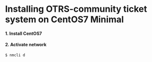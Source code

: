# Installing OTRS-community ticket system on CentOS7 Minimal

#### 1. Install CentOS7
#### 2. Activate network
```$ nmcli d```
